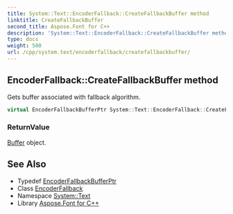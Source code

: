 ```yaml
---
title: System::Text::EncoderFallback::CreateFallbackBuffer method
linktitle: CreateFallbackBuffer
second_title: Aspose.Font for C++
description: 'System::Text::EncoderFallback::CreateFallbackBuffer method. Gets buffer associated with fallback algorithm in C++.'
type: docs
weight: 500
url: /cpp/system.text/encoderfallback/createfallbackbuffer/
---
```

## EncoderFallback::CreateFallbackBuffer method


Gets buffer associated with fallback algorithm.

```cpp
virtual EncoderFallbackBufferPtr System::Text::EncoderFallback::CreateFallbackBuffer()=0
```


### ReturnValue

[Buffer](../../../system/buffer/) object.

## See Also

* Typedef [EncoderFallbackBufferPtr](../../../system/encoderfallbackbufferptr/)
* Class [EncoderFallback](../)
* Namespace [System::Text](../../)
* Library [Aspose.Font for C++](../../../)

